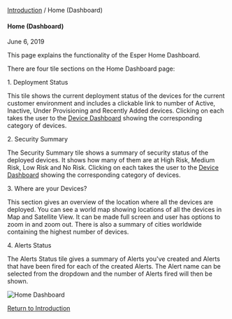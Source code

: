 [Introduction](../index.md) / Home (Dashboard)

#### Home (Dashboard)

June 6, 2019

This page explains the functionality of the Esper Home Dashboard.

There are four tile sections on the Home Dashboard page:

1\.  Deployment Status

This tile shows the current deployment status of the devices for the current customer environment and includes a clickable link to number of Active, Inactive, Under Provisioning and Recently Added devices. Clicking on each takes the user to the [Device Dashboard](../device-management/index.md) showing the corresponding category of devices.

2\. Security Summary

The Security Summary tile shows a summary of security status of the deployed devices. It shows how many of them are at High Risk, Medium Risk, Low Risk and No Risk. Clicking on each takes the user to the [Device Dashboard](../device-management/index.md) showing the corresponding category of devices.

3\. Where are your Devices?

This section gives an overview of the location where all the devices are deployed. You can see a world map showing locations of all the devices in Map and Satellite View. It can be made full screen and user has options to zoom in and zoom out. There is also a summary of cities worldwide containing the highest number of devices.

4\. Alerts Status

The Alerts Status tile gives a summary of Alerts you've created and Alerts that have been fired for each of the created Alerts. The Alert name can be selected from the dropdown and the number of Alerts fired will then be shown.

![Home Dashboard](https://documentation-media.s3.amazonaws.com/images/1_home_dashboard.width-800.png?AWSAccessKeyId=AKIAJHOTEM5S4GAN2SGA&Signature=S5iL%2FH1jf7qZnW5%2FugbVlaL6EUI%3D&Expires=1559913433)

[Return to Introduction](../index.md)
